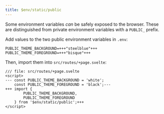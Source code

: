 ```yaml
---
title: $env/static/public
---
```


Some environment variables _can_ be safely exposed to the browser. These are distinguished from private environment variables with a `PUBLIC_` prefix.

Add values to the two public environment variables in `.env`:

```env
PUBLIC_THEME_BACKGROUND=+++"steelblue"+++
PUBLIC_THEME_FOREGROUND=+++"bisque"+++
```

Then, import them into `src/routes/+page.svelte`:

```svelte
/// file: src/routes/+page.svelte
<script>
---	const PUBLIC_THEME_BACKGROUND = 'white';
	const PUBLIC_THEME_FOREGROUND = 'black';---
+++	import {
		PUBLIC_THEME_BACKGROUND,
		PUBLIC_THEME_FOREGROUND
	} from '$env/static/public';+++
</script>
```
